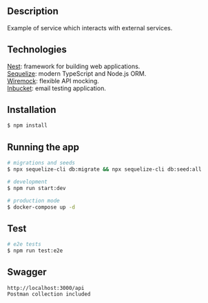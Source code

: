 ## Description

Example of service which interacts with external services.

## Technologies

[Nest](https://github.com/nestjs/nest): framework for building web applications.\
[Sequelize](https://github.com/sequelize/sequelize-typescript): modern TypeScript and Node.js ORM.\
[Wiremock](https://wiremock.org): flexible API mocking.\
[Inbucket](https://inbucket.org): email testing application.
## Installation

```bash
$ npm install
```

## Running the app

```bash
# migrations and seeds
$ npx sequelize-cli db:migrate && npx sequelize-cli db:seed:all

# development
$ npm run start:dev

# production mode
$ docker-compose up -d
```

## Test

```bash
# e2e tests
$ npm run test:e2e
```

## Swagger

```
http://localhost:3000/api
Postman collection included
```
